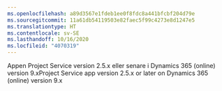 ```yaml
---
ms.openlocfilehash: a89d3567e1fdeb1ee0f8fdc8a441bfcbf204d79e
ms.sourcegitcommit: 11a61db54119503e82faec5f99c4273e8d1247e5
ms.translationtype: HT
ms.contentlocale: sv-SE
ms.lasthandoff: 10/16/2020
ms.locfileid: "4070319"
---
```

<span data-ttu-id="66f95-101">Appen Project Service version 2.5.x eller senare i Dynamics 365 (online) version 9.x</span><span class="sxs-lookup"><span data-stu-id="66f95-101">Project Service app version 2.5.x or later on Dynamics 365 (online) version 9.x</span></span>
